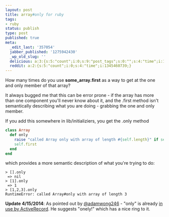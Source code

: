 ```yaml
---
layout: post
title: array#only for ruby
tags:
- ruby
status: publish
type: post
published: true
meta:
  _edit_last: '357054'
  jabber_published: '1275942430'
  _wp_old_slug: ''
  delicious: a:3:{s:5:"count";i:0;s:9:"post_tags";s:0:"";s:4:"time";i:1345018501;}
  reddit: a:2:{s:5:"count";i:0;s:4:"time";i:1345460739;}
---
```

How many times do you use <strong>some_array.first</strong> as a way to get at the one and only member of that array?

It always bugged me that this can be error prone - if the array has more than one component you'll never know about it, and the .first method isn't semantically describing what you are doing - grabbing the one and only member.

If you add this somewhere in lib/initializiers, you get the .only method

``` ruby
class Array
  def only
    raise "called Array only with array of length #{self.length}" if self.length > 1
    self.first
  end
end
```

which provides a more semantic description of what you're trying to do:

``` irb
> [].only
 => nil
> [1].only
 => 1
> [1,2,3].only
RuntimeError: called Array#only with array of length 3
```

**Update 4/15/2014**: As pointed out by [@adamwong246](https://twitter.com/adamwong246/status/430754524559462400) - "only" is already [in use by ActiveRecord](http://api.rubyonrails.org/classes/ActiveRecord/SpawnMethods.html#method-i-only). He suggests "onely!" which has a nice ring to it.
